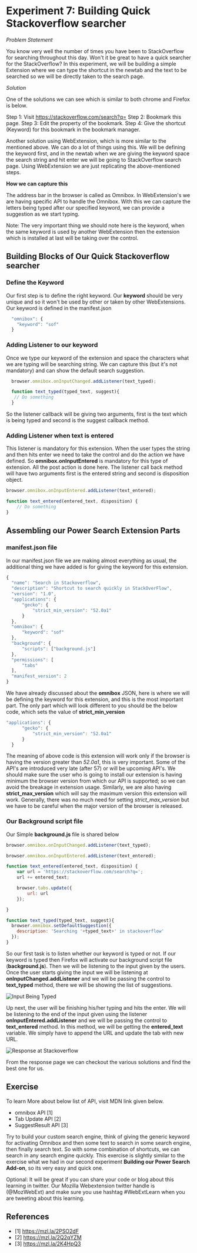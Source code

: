 # Experiment 7: Building Quick Stackoverflow searcher

*Problem Statement*

You know very well the number of times you have been to StackOverflow for searching throughout this day. Won't it be great to have a quick searcher for the StackOverflow? In this experiment, we will be building a simple Extension where we can type the shortcut in the newtab and the text to be searched so we will be directly taken to the search page.

*Solution*

One of the solutions we can see which is similar to both chrome and Firefox is below.

Step 1: Visit https://stackoverflow.com/search?q=
Step 2: Bookmark this page.
Step 3: Edit the property of the bookmark.
Step 4: Give the shortcut (Keyword) for this bookmark in the bookmark manager.

Another solution using WebExtension, which is more similar to the mentioned above. We can do a lot of things using this. We will be defining the keyword first, and in the newtab when we are giving the keyword space the search string and hit enter we will be going to StackOverflow search page. Using WebExtension we are just replicating the above-mentioned steps.

**How we can capture this**

The address bar in the browser is called as Omnibox. In WebExtension's we are having specific API to handle the Omnibox. With this we can capture the letters being typed after our specified keyword, we can provide a suggestion as we start typing. 

Note: The very important thing we should note here is the keyword, when the same keyword is used by another WebExtension then the extension which is installed at last will be taking over the control.

## Building Blocks of Our Quick Stackoverflow searcher

### Define the Keyword

Our first step is to define the right keyword. Our **keyword** should be very unique and so it won't be used by other or taken by other WebExtensions. Our keyword is defined in the manifest.json

```javascript
  "omnibox": {
    "keyword": "sof"
  }
```

### Adding Listener to our keyword

Once we type our keyword of the extension and space the characters what we are typing will be searching string. We can capture this (but it's not mandatory) and can show the default search suggestion.

```javascript
  browser.omnibox.onInputChanged.addListener(text_typed);

  function text_typed(typed_text, suggest){
   // Do something
  }
```

So the listener callback will be giving two arguments, first is the text which is being typed and second is the suggest callback method.

### Adding Listener when text is entered

This listener is mandatory for this extension. When the user types the string and then hits enter we need to take the control and do the action we have defined. So **omnibox.onInputEntered** is mandatory for this type of extension. All the post action is done here. The listener call back method will have two arguments first is the entered string and second is disposition object.

```javascript
browser.omnibox.onInputEntered.addListener(text_entered);

function text_entered(entered_text, disposition) {
    // Do something
}
```

## Assembling our Power Search Extension Parts

### manifest.json file

In our manifest.json file we are making almost everything as usual, the additional thing we have added is for giving the keyword for this extension.

```javascript
{
  "name": "Search in Stackoverflow",
  "description": "Shortcut to search quickly in StackOverFlow",
  "version": "1.0",
  "applications": {
      "gecko": {
          "strict_min_version": "52.0a1"
      }
  },
  "omnibox": {
      "keyword": "sof"
  },
  "background": {
      "scripts": ["background.js"]
  },
  "permissions": [
      "tabs"
  ],
  "manifest_version": 2
}
```

We have already discussed about the **omnibox** JSON, here is where we will be defining the keyword for this extension, and this is the most important part. The only part which will look different to you should be the below code, which sets the value of **strict_min_version**

```javascript
"applications": {
      "gecko": {
          "strict_min_version": "52.0a1"
      }
  }
```

The meaning of above code is this extension will work only if the browser is having the version greater than  *52.0a1*, this is very important. Some of the API's are introduced very late (after 57) or will be upcoming API's. We should make sure the user who is going to install our extension is having minimum the browser version from which our API is supported; so we can avoid the breakage in extension usage. Similarly, we are also having **strict_max_version** which will say the maximum version this extension will work. Generally, there was no much need for setting *strict_max_version* but we have to be careful when the major version of the browser is released.

### Our Background script file

Our Simple **background.js** file is shared below

```javascript
browser.omnibox.onInputChanged.addListener(text_typed);

browser.omnibox.onInputEntered.addListener(text_entered);

function text_entered(entered_text, disposition) {
    var url = 'https://stackoverflow.com/search?q=';
    url += entered_text;

    browser.tabs.update({
        url: url
    });

}

function text_typed(typed_text, suggest){
  browser.omnibox.setDefaultSuggestion({
    description: 'Searching '+typed_text+' in stackoverflow'
  });
}
```

So our first task is to listen whether our keyword is typed or not. If our keyword is typed then Firefox will activate our background script file (**background.js**). Then we will be listening to the input given by the users. Once the user starts giving the input we will be listening at **onInputChanged.addListener** and we will be passing the control to **text_typed** method, there we will be showing the list of suggestions.

![Input Being Typed](images/input_giving.png)

Up next, the user will be finishing his/her typing and hits the enter. We will be listening to the end of the input given using the listener **onInputEntered.addListener** and we will be passing the control to **text_entered** method. In this method, we will be getting the **entered_text** variable. We simply have to append the URL and update the tab with new URL.

![Response at Stackoverflow](images/given.png)

From the response page we can checkout the various solutions and find the best one for us.

## Exercise

To learn More about below list of API, visit MDN link given below.

- omnibox API [1]
- Tab Update API [2]
- SuggestResult API [3]

Try to build your custom search engine, think of giving the generic keyword for activating Omnibox and then some text to search in some search engine, then finally search text. So with some combination of shortcuts, we can search in any search engine quickly. This exercise is slightly similar to the exercise what we had in our second experiment **Building our Power Search Add-on**, so its very easy and quick one.

Optional: It will be great if you can share your code or blog about this learning in twitter. Our Mozilla Webextension twitter handle is (@MozWebExt) and make sure you use hashtag #WebExtLearn when you are tweeting about this learning.

## References

- [1] https://mzl.la/2PSO2dF
- [2] https://mzl.la/2Q2qYZM
- [3] https://mzl.la/2K4HpQ3
